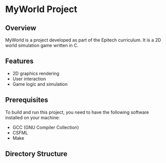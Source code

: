 # MyWorld Project

## Overview
MyWorld is a project developed as part of the Epitech curriculum. It is a 2D world simulation game written in C.

## Features
- 2D graphics rendering
- User interaction
- Game logic and simulation

## Prerequisites
To build and run this project, you need to have the following software installed on your machine:
- GCC (GNU Compiler Collection)
- CSFML
- Make

## Directory Structure
